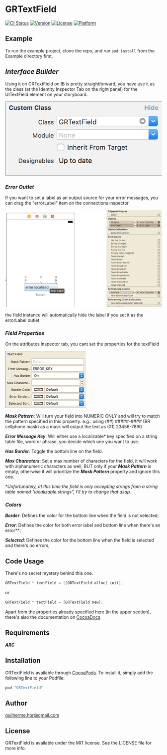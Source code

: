 # GRTextField

[![CI Status](http://img.shields.io/travis/gho-ramos/GRTextField.svg?style=flat)](https://travis-ci.org/pogramos/GRTextField)
[![Version](https://img.shields.io/cocoapods/v/GRTextField.svg?style=flat)](http://cocoapods.org/pods/GRTextField)
[![License](https://img.shields.io/cocoapods/l/GRTextField.svg?style=flat)](http://cocoapods.org/pods/GRTextField)
[![Platform](https://img.shields.io/cocoapods/p/GRTextField.svg?style=flat)](http://cocoapods.org/pods/GRTextField)

## Example

To run the example project, clone the repo, and run `pod install` from the Example directory first.

## _Interface Builder_

Using it on GRTextField on IB is pretty straightforward, you have use it as the class (at the Identity Inspector Tab on the right panel) for the UITextField element on your storyboard.

![Field Class Image](https://github.com/gho-ramos/GRTextField/blob/master/Screenshots/FieldClass.png)

### _Error Outlet_

If you want to set a label as an output source for your error messages, you can drag the "errorLabel" item on the connections inspector

![Field Connections Inspector](https://github.com/gho-ramos/GRTextField/blob/master/Screenshots/FieldOutlets.png)

the field instance will automatically hide the label if you set it as the errorLabel outlet

### _Field Properties_

On the attributes inspector tab, you cant set the properties for the textField

![Field Properties](https://github.com/gho-ramos/GRTextField/blob/master/Screenshots/FieldOptions.png)

**_Mask Pattern_**: Will turn your field into NUMERIC ONLY and will try to match the pattern specified in this property.
e.g.: using (##) #####-#### (BR cellphone mask) as a mask will output the text as (01) 23456-7890

**_Error Message Key_**: Will either use a localizable* key specified on a string table file, word or phrase, you decide which one you want to use.

**_Has Border_**: Toggle the bottom line on the field.

**_Max Characters_**: Set a max number of characters for the field, it will work with alphanumeric characters as well, BUT only if your **_Mask Pattern_** is empty, otherwise it will prioritize the **_Mask Pattern_** property and ignore this one.

\**Unfortunately, at this time the field is only accepting strings from a string table named "localizable.strings", I'll try to change that asap.*


### _Colors_

**_Border_**: Defines the color for the bottom line when the field is not selected;

**_Error_**: Defines the color for both error label and bottom line when there's an error\*\*;

**_Selected_**: Defines the color for the bottom line when the field is selected and there's no errors;


## Code Usage

There's no secret mystery behind this one.

```ObjectiveC
GRTextField * textField = [[GRTextField alloc] init];
```
or
```ObjectiveC
GRTextField * textField = [GRTextField new];
```

Apart from the properties already specified here (in the upper section), there's also the documentation on [CocoaDocs](http://cocoadocs.org/docsets/GRTextField/1.0.1/Classes/GRTextField.html)

## Requirements
***ARC***

## Installation

GRTextField is available through [CocoaPods](http://cocoapods.org). To install
it, simply add the following line to your Podfile:

```ruby
pod "GRTextField"
```

## Author

guilherme.hor@gmail.com

## License

GRTextField is available under the MIT license. See the LICENSE file for more info.
